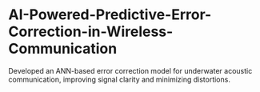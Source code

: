 # AI-Powered-Predictive-Error-Correction-in-Wireless-Communication
Developed an ANN-based error correction model for underwater acoustic communication, improving signal clarity and minimizing distortions.
